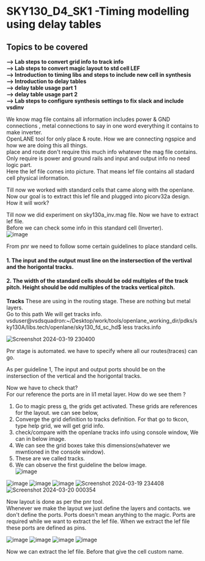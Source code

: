 #  SKY130_D4_SK1 -Timing modelling using delay tables
##  Topics to be covered
**--> Lab steps to convert grid info to track info**   
**--> Lab steps to convert magic layout to std cell LEF**  
**--> Introduction to timing libs and steps to include new cell in synthesis**    
**--> Introduction to delay tables**    
**--> delay table usage part 1**    
**--> delay table usage part 2**    
**--> Lab steps to configure synthesis settings to fix slack and include vsdinv**   


We know mag file contains all information includes power & GND connections , metal connections to say in one word everything it contains to make inverter.     
OpenLANE tool for only place & route. How we are connecting ngspice and how we are doing this all things.    
place and route don't require this much info whatever the mag file contains. Only require is power and ground rails and input and output info no need logic part.   
Here the lef file comes into picture. That means lef file contains all stadard cell physical information.      

Till now we worked with standard cells that came along with the openlane. Now our goal is to extract this lef file and plugged into picorv32a design. How it will work?   

Till now we did experiment on sky130a_inv.mag file. Now we have to extract lef file.     
Before we can check some info in this standard cell  (Inverter).  
![image](https://github.com/Gayathri4801/NASSCOM-VSD-IAT/assets/163323618/8697dde7-7ff4-4eb5-8236-d394cc15a13f)

From pnr we need to follow some certain guidelines to place standard cells.  
#### 1. The input and the output must line on the instersection of the vertival and the horigontal tracks.   
#### 2. The width of the standard cells should be odd multiples of the track pitch. Height should be odd multiples of the tracks vertical pitch.    

**Tracks** These are using in the routing stage. These are nothing but metal layers.    
Go to this path We will get tracks info.     
vsduser@vsdsquadron:~/Desktop/work/tools/openlane_working_dir/pdks/sky130A/libs.tech/openlane/sky130_fd_sc_hd$ less tracks.info

![Screenshot 2024-03-19 230400](https://github.com/Gayathri4801/NASSCOM-VSD-IAT/assets/163323618/cbf39579-2e1a-4e5e-90e4-96711e136995)


Pnr stage is automated. we have to specify where all our routes(traces) can go.    
 
As per guideline 1, The input and output ports should be on the instersection of the vertical and the horigontal tracks.  

Now we have to check that?  
For our reference the ports are in li1 metal layer.  How do we see them ?
1. Go to magic press g, the grids get activated. These grids are references for the layout. we can see below,    
2. Converge the grid definition to tracks definition. For that go to tkcon, type help grid, we will get grid info.  
3. check/compare with the openlane tracks info using console window, We can in below image.  
4. We can see the grid boxes take this dimensions(whatever we mwntioned in the console window).
5. These are we called tracks.
6. We can observe the first guideline the below image.  
![image](https://github.com/Gayathri4801/NASSCOM-VSD-IAT/assets/163323618/0c87bae0-84dc-4e9a-b813-959c693add92)

![image](https://github.com/Gayathri4801/NASSCOM-VSD-IAT/assets/163323618/12ee244b-2fa6-4ab6-a05a-34a46b3f754d)
![image](https://github.com/Gayathri4801/NASSCOM-VSD-IAT/assets/163323618/989f5b93-301e-468a-a8b1-eee1386c72c0)
![image](https://github.com/Gayathri4801/NASSCOM-VSD-IAT/assets/163323618/dd35e70b-b4a0-4250-9ef9-242ed896ee6e)
![Screenshot 2024-03-19 234408](https://github.com/Gayathri4801/NASSCOM-VSD-IAT/assets/163323618/13ad3d07-4601-4a3c-9651-b9ea3e7e84a4)
![Screenshot 2024-03-20 000354](https://github.com/Gayathri4801/NASSCOM-VSD-IAT/assets/163323618/e94e6030-a52b-476c-bc74-d5b8fec4230f)

Now layout is done as per the pnr tool.   
Whenever we make the layout we just define the layers and contacts. we don't define the ports.  Ports doesn't mean anything to the magic.  Ports are required while we want to extract the lef file. When we extract the lef file these ports are defined as pins.   

![image](https://github.com/Gayathri4801/NASSCOM-VSD-IAT/assets/163323618/8471896d-bc93-4bb6-ac7f-a9f73286ed5e)
![image](https://github.com/Gayathri4801/NASSCOM-VSD-IAT/assets/163323618/f3504306-f199-4fdb-88a9-4808bede93f8)
![image](https://github.com/Gayathri4801/NASSCOM-VSD-IAT/assets/163323618/d07615b0-8c24-48d6-9a8d-7e949378a1f3)
![image](https://github.com/Gayathri4801/NASSCOM-VSD-IAT/assets/163323618/96fe1767-d81d-44af-b2f7-43eaf88e2065)


Now we can extract the lef file.  Before that give the cell custom name.  

